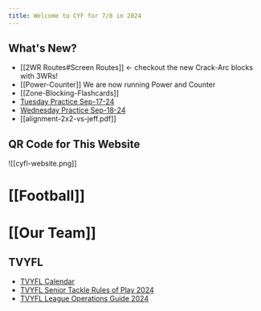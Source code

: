 ```yaml
---
title: Welcome to CYF for 7/8 in 2024
---
```

## What's New?
- [[2WR Routes#Screen Routes]] <- checkout the new Crack-Arc blocks with 3WRs!
- [[Power-Counter]] We are now running Power and Counter
- [[Zone-Blocking-Flashcards]]
- [Tuesday Practice Sep-17-24](https://www.youtube.com/watch?v=T9Tzoi-J5gA)
- [Wednesday Practice Sep-18-24](https://www.youtube.com/watch?v=rgImFHT2-L4)
- [[alignment-2x2-vs-jeff.pdf]]


## QR Code for This Website
![[cyfl-website.png]]

# [[Football]]

# [[Our Team]]

## TVYFL
- [TVYFL Calendar](https://www.tvyfl.org/calendar)
- [TVYFL Senior Tackle Rules of Play 2024](https://cdn1.sportngin.com/attachments/document/5f9a-2780650/2024_TVYFL_Senior_Tackle_Rules_of_Play.pdf)
- [TVYFL League Operations Guide 2024](https://cdn1.sportngin.com/attachments/document/a404-3027325/2024_TVYFL_League_Operations_Guide.pdf)